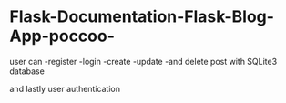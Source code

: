 # Flask-Documentation-Flask-Blog-App-poccoo-
user can 
-register
-login
-create
-update 
-and delete post
with SQLite3 database 

and lastly user authentication

